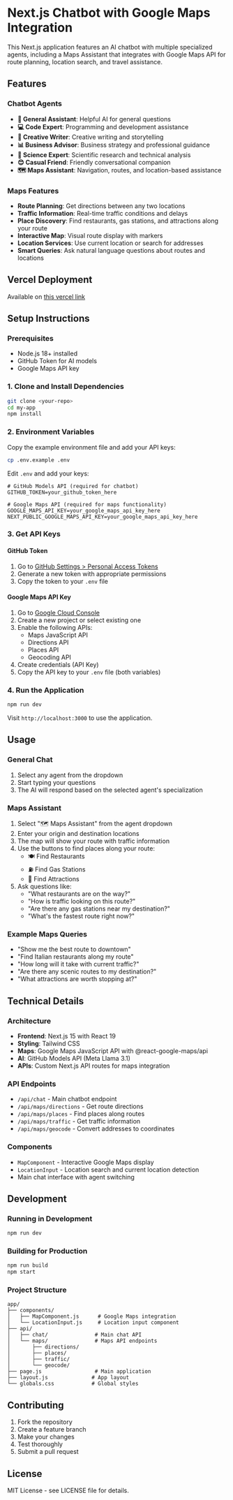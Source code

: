 # Next.js Chatbot with Google Maps Integration

This Next.js application features an AI chatbot with multiple specialized agents, including a Maps Assistant that integrates with Google Maps API for route planning, location search, and travel assistance.

## Features

### Chatbot Agents
- **🤖 General Assistant**: Helpful AI for general questions
- **💻 Code Expert**: Programming and development assistance
- **🎨 Creative Writer**: Creative writing and storytelling
- **📊 Business Advisor**: Business strategy and professional guidance
- **🔬 Science Expert**: Scientific research and technical analysis
- **😊 Casual Friend**: Friendly conversational companion
- **🗺️ Maps Assistant**: Navigation, routes, and location-based assistance

### Maps Features
- **Route Planning**: Get directions between any two locations
- **Traffic Information**: Real-time traffic conditions and delays
- **Place Discovery**: Find restaurants, gas stations, and attractions along your route
- **Interactive Map**: Visual route display with markers
- **Location Services**: Use current location or search for addresses
- **Smart Queries**: Ask natural language questions about routes and locations

## Vercel Deployment
Available on [this vercel link](https://ai-chatbot-p54ijq32i-chandlerhardys-projects.vercel.app/)

## Setup Instructions

### Prerequisites
- Node.js 18+ installed
- GitHub Token for AI models
- Google Maps API key

### 1. Clone and Install Dependencies
```bash
git clone <your-repo>
cd my-app
npm install
```

### 2. Environment Variables
Copy the example environment file and add your API keys:

```bash
cp .env.example .env
```

Edit `.env` and add your keys:
```env
# GitHub Models API (required for chatbot)
GITHUB_TOKEN=your_github_token_here

# Google Maps API (required for maps functionality)  
GOOGLE_MAPS_API_KEY=your_google_maps_api_key_here
NEXT_PUBLIC_GOOGLE_MAPS_API_KEY=your_google_maps_api_key_here
```

### 3. Get API Keys

#### GitHub Token
1. Go to [GitHub Settings > Personal Access Tokens](https://github.com/settings/tokens)
2. Generate a new token with appropriate permissions
3. Copy the token to your `.env` file

#### Google Maps API Key
1. Go to [Google Cloud Console](https://console.cloud.google.com/)
2. Create a new project or select existing one
3. Enable the following APIs:
   - Maps JavaScript API
   - Directions API
   - Places API
   - Geocoding API
4. Create credentials (API Key)
5. Copy the API key to your `.env` file (both variables)

### 4. Run the Application
```bash
npm run dev
```

Visit `http://localhost:3000` to use the application.

## Usage

### General Chat
1. Select any agent from the dropdown
2. Start typing your questions
3. The AI will respond based on the selected agent's specialization

### Maps Assistant
1. Select "🗺️ Maps Assistant" from the agent dropdown
2. Enter your origin and destination locations
3. The map will show your route with traffic information
4. Use the buttons to find places along your route:
   - 🍽️ Find Restaurants
   - ⛽ Find Gas Stations  
   - 🎯 Find Attractions
5. Ask questions like:
   - "What restaurants are on the way?"
   - "How is traffic looking on this route?"
   - "Are there any gas stations near my destination?"
   - "What's the fastest route right now?"

### Example Maps Queries
- "Show me the best route to downtown"
- "Find Italian restaurants along my route"
- "How long will it take with current traffic?"
- "Are there any scenic routes to my destination?"
- "What attractions are worth stopping at?"

## Technical Details

### Architecture
- **Frontend**: Next.js 15 with React 19
- **Styling**: Tailwind CSS
- **Maps**: Google Maps JavaScript API with @react-google-maps/api
- **AI**: GitHub Models API (Meta Llama 3.1)
- **APIs**: Custom Next.js API routes for maps integration

### API Endpoints
- `/api/chat` - Main chatbot endpoint
- `/api/maps/directions` - Get route directions
- `/api/maps/places` - Find places along routes
- `/api/maps/traffic` - Get traffic information
- `/api/maps/geocode` - Convert addresses to coordinates

### Components
- `MapComponent` - Interactive Google Maps display
- `LocationInput` - Location search and current location detection
- Main chat interface with agent switching

## Development

### Running in Development
```bash
npm run dev
```

### Building for Production
```bash
npm run build
npm start
```

### Project Structure
```
app/
├── components/
│   ├── MapComponent.js      # Google Maps integration
│   └── LocationInput.js     # Location input component
├── api/
│   ├── chat/               # Main chat API
│   └── maps/               # Maps API endpoints
│       ├── directions/
│       ├── places/
│       ├── traffic/
│       └── geocode/
├── page.js                 # Main application
├── layout.js              # App layout
└── globals.css            # Global styles
```

## Contributing

1. Fork the repository
2. Create a feature branch
3. Make your changes
4. Test thoroughly
5. Submit a pull request

## License

MIT License - see LICENSE file for details.
